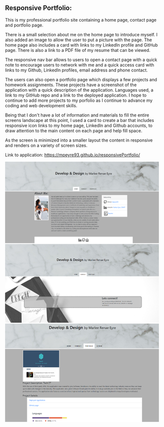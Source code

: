 ## Responsive Portfolio:

This is my professional portfolio site containing a home page, contact page and portfolio page.

There is a small selection about me on the home page to introduce myself. I also added an image to allow the user to put a picture with the page. The home page also includes a card with links to my LinkedIn profile and GitHub page. There is also a link to a PDF file of my resume that can be viewed.

The responsive nav bar allows to users to open a contact page with a quick note to encourage users to network with me and a quick access card with links to my Github, LinkedIn profiles, email address and phone contact.

The users can also open a portfolio page which displays a few projects and homework assignments. These projects have a screenshot of the application with a quick description of the application. Languages used, a link to my GitHub repo and a link to the deployed application. I hope to continue to add more projects to my porfolio as I continue to advance my coding and web development skills.

Being that I don't have a lot of information and materials to fill the entire screens landscape at this point, I used a card to create a bar that includes responsive icon links to my home page, LinkedIn and Github accounts, to draw attention to the main content on each page and help fill space.

As the screen is minimized into a smaller layout the content in responsive and renders on a variety of screen sizes. 

Link to application: https://mpeyre93.github.io/responsivePortfolio/ 

![Portfolio Images](/Assets/homepagescreenshot.PNG?raw=true)
![Portfolio Images](/Assets/contactpagescreenshot.PNG?raw=true)
![Portfolio Images](/Assets/portfoliopagescreenshot.PNG?raw=true)









